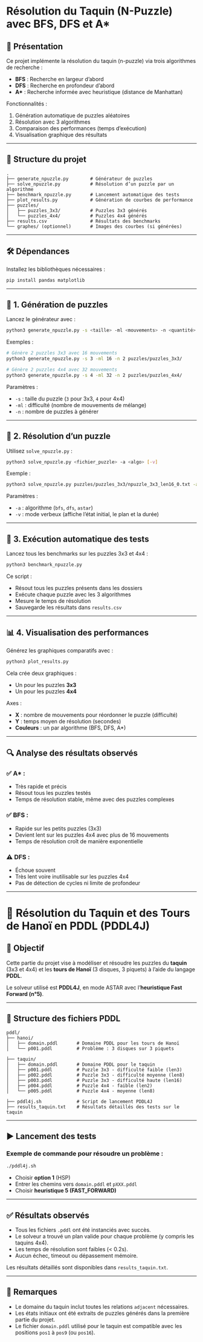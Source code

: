 # Résolution du Taquin (N-Puzzle) avec BFS, DFS et A*

## 🧩 Présentation

Ce projet implémente la résolution du taquin (n-puzzle) via trois algorithmes de recherche :
- **BFS** : Recherche en largeur d’abord
- **DFS** : Recherche en profondeur d’abord
- **A\*** : Recherche informée avec heuristique (distance de Manhattan)

Fonctionnalités :
1. Génération automatique de puzzles aléatoires
2. Résolution avec 3 algorithmes
3. Comparaison des performances (temps d’exécution)
4. Visualisation graphique des résultats

---

## 📁 Structure du projet

```
.
├── generate_npuzzle.py        # Générateur de puzzles
├── solve_npuzzle.py           # Résolution d’un puzzle par un algorithme
├── benchmark_npuzzle.py       # Lancement automatique des tests
├── plot_results.py            # Génération de courbes de performance
├── puzzles/
│   ├── puzzles_3x3/           # Puzzles 3x3 générés
│   └── puzzles_4x4/           # Puzzles 4x4 générés
├── results.csv                # Résultats des benchmarks
└── graphes/ (optionnel)       # Images des courbes (si générées)
```

---

## 🛠️ Dépendances

Installez les bibliothèques nécessaires :

```bash
pip install pandas matplotlib
```

---

## 🔧 1. Génération de puzzles

Lancez le générateur avec :

```bash
python3 generate_npuzzle.py -s <taille> -ml <mouvements> -n <quantité> <dossier>
```

Exemples :
```bash
# Génère 2 puzzles 3x3 avec 16 mouvements
python3 generate_npuzzle.py -s 3 -ml 16 -n 2 puzzles/puzzles_3x3/

# Génère 2 puzzles 4x4 avec 32 mouvements
python3 generate_npuzzle.py -s 4 -ml 32 -n 2 puzzles/puzzles_4x4/
```

Paramètres :
- `-s` : taille du puzzle (`3` pour 3x3, `4` pour 4x4)
- `-ml` : difficulté (nombre de mouvements de mélange)
- `-n` : nombre de puzzles à générer

---

## 🤖 2. Résolution d’un puzzle

Utilisez `solve_npuzzle.py` :

```bash
python3 solve_npuzzle.py <fichier_puzzle> -a <algo> [-v]
```

Exemple :
```bash
python3 solve_npuzzle.py puzzles/puzzles_3x3/npuzzle_3x3_len16_0.txt -a astar -v
```

Paramètres :
- `-a` : algorithme (`bfs`, `dfs`, `astar`)
- `-v` : mode verbeux (affiche l’état initial, le plan et la durée)

---

## 🧪 3. Exécution automatique des tests

Lancez tous les benchmarks sur les puzzles 3x3 et 4x4 :

```bash
python3 benchmark_npuzzle.py
```

Ce script :
- Résout tous les puzzles présents dans les dossiers
- Exécute chaque puzzle avec les 3 algorithmes
- Mesure le temps de résolution
- Sauvegarde les résultats dans `results.csv`

---

## 📊 4. Visualisation des performances

Générez les graphiques comparatifs avec :

```bash
python3 plot_results.py
```

Cela crée deux graphiques :
- Un pour les puzzles **3x3**
- Un pour les puzzles **4x4**

Axes :
- **X** : nombre de mouvements pour réordonner le puzzle (difficulté)
- **Y** : temps moyen de résolution (secondes)
- **Couleurs** : un par algorithme (BFS, DFS, A*)

---

## 🔍 Analyse des résultats observés

### ✅ A\* :
- Très rapide et précis
- Résout tous les puzzles testés
- Temps de résolution stable, même avec des puzzles complexes

### ✅ BFS :
- Rapide sur les petits puzzles (3x3)
- Devient lent sur les puzzles 4x4 avec plus de 16 mouvements
- Temps de résolution croît de manière exponentielle

### ⚠️ DFS :
- Échoue souvent
- Très lent voire inutilisable sur les puzzles 4x4
- Pas de détection de cycles ni limite de profondeur

---

# 🧠 Résolution du Taquin et des Tours de Hanoï en PDDL (PDDL4J)

## 📄 Objectif

Cette partie du projet vise à modéliser et résoudre les puzzles du **taquin** (3x3 et 4x4) et les **tours de Hanoï** (3 disques, 3 piquets) à l’aide du langage **PDDL**.

Le solveur utilisé est **PDDL4J**, en mode ASTAR avec l’**heuristique Fast Forward (n°5)**.

---

## 📁 Structure des fichiers PDDL

```
pddl/
├── hanoi/
│   ├── domain.pddl       # Domaine PDDL pour les tours de Hanoï
│   └── p001.pddl         # Problème : 3 disques sur 3 piquets

├── taquin/
│   ├── domain.pddl       # Domaine PDDL pour le taquin
│   ├── p001.pddl         # Puzzle 3x3 - difficulté faible (len3)
│   ├── p002.pddl         # Puzzle 3x3 - difficulté moyenne (len8)
│   ├── p003.pddl         # Puzzle 3x3 - difficulté haute (len16)
│   ├── p004.pddl         # Puzzle 4x4 - faible (len2)
│   └── p005.pddl         # Puzzle 4x4 - moyenne (len8)

├── pddl4j.sh             # Script de lancement PDDL4J
├── results_taquin.txt    # Résultats détaillés des tests sur le taquin
```

---

## ▶️ Lancement des tests

### Exemple de commande pour résoudre un problème :

```bash
./pddl4j.sh
```

- Choisir **option 1** (HSP)
- Entrer les chemins vers `domain.pddl` et `pXXX.pddl`
- Choisir **heuristique 5 (FAST_FORWARD)**

---

## ✅ Résultats observés

- Tous les fichiers `.pddl` ont été instanciés avec succès.
- Le solveur a trouvé un plan valide pour chaque problème (y compris les taquins 4x4).
- Les temps de résolution sont faibles (< 0.2s).
- Aucun échec, timeout ou dépassement mémoire.

Les résultats détaillés sont disponibles dans `results_taquin.txt`.

---

## 💬 Remarques

- Le domaine du taquin inclut toutes les relations `adjacent` nécessaires.
- Les états initiaux ont été extraits de puzzles générés dans la première partie du projet.
- Le fichier `domain.pddl` utilisé pour le taquin est compatible avec les positions `pos1` à `pos9` (ou `pos16`).
